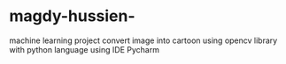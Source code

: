 # magdy-hussien-
machine learning project 
convert image into cartoon using opencv library with python language using IDE Pycharm 
